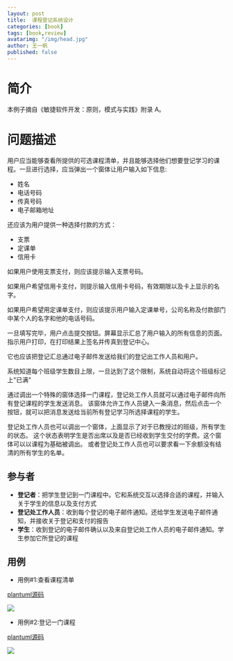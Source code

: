 ```yaml
---
layout: post
title:  课程登记系统设计
categories: [book]
tags: [book,review]
avatarimg: "/img/head.jpg"
author: 王一帆
published: false
---
```


# 简介

本例子摘自《敏捷软件开发：原则，模式与实践》附录 A。

# 问题描述

用户应当能够查看所提供的可选课程清单，并且能够选择他们想要登记学习的课程。一旦进行选择，应当弹出一个窗体让用户输入如下信息:

- 姓名
- 电话号码
- 传真号码
- 电子邮箱地址

还应该为用户提供一种选择付款的方式：

- 支票
- 定课单
- 信用卡

如果用户使用支票支付，则应该提示输入支票号码。

如果用户希望信用卡支付，则提示输入信用卡号码，有效期限以及卡上显示的名字。

如果用户希望用定课单支付，则应该提示用户输入定课单号，公司名称及付款部门中某个人的名字和他的电话号码。

一旦填写完毕，用户点击提交按钮。屏幕显示汇总了用户输入的所有信息的页面。指示用户打印，在打印结果上签名并传真到登记中心。

它也应该把登记汇总通过电子邮件发送给我们的登记出工作人员和用户。

系统知道每个班级学生数目上限，一旦达到了这个限制，系统自动将这个班级标记上"已满"

通过调出一个特殊的窗体选择一门课程，登记处工作人员就可以通过电子邮件向所有登记课程的学生发送消息。
该窗体允许工作人员键入一条消息，然后点击一个按钮，就可以把消息发送给当前所有登记学习所选择课程的学生。

登记处工作人员也可以调出一个窗体，上面显示了对于已教授过的班级，所有学生的状态。
这个状态表明学生是否出席以及是否已经收到学生交付的学费。这个窗体可以以课程为基础被调出。
或者登记处工作人员也可以要求看一下余额没有结清的所有学生的名单。

<!-- more -->

## 参与者

- **登记者**：把学生登记到一门课程中。它和系统交互以选择合适的课程，并输入关于学生的信息以及支付方式
- **登记处工作人员**：收到每个登记的电子邮件通知。还给学生发送电子邮件通知，并接收关于登记和支付的报告
- **学生**：收到登记的电子邮件确认以及来自登记处工作人员的电子邮件通知。学生参加它所登记的课程

## 用例
 
 - 用例#1:查看课程清单
 
 [plantuml源码](/assets/java/design/plantuml/case1.puml)
 
 ![]({{site.CDN_PATH}}/assets/java/design/plantuml/case1.png)

- 用例#2:登记一门课程
 
 [plantuml源码](/assets/java/design/plantuml/case2.puml)

 ![]({{site.CDN_PATH}}/assets/java/design/plantuml/case2.png)
 


